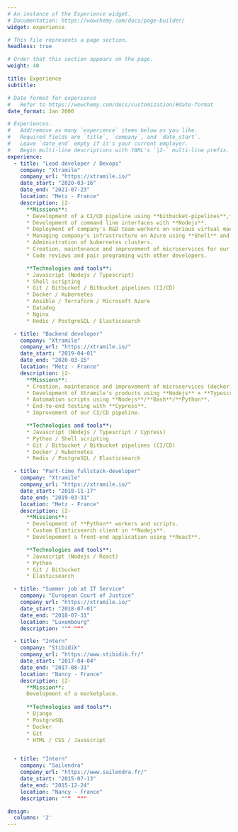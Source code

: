 ```yaml
---
# An instance of the Experience widget.
# Documentation: https://wowchemy.com/docs/page-builder/
widget: experience

# This file represents a page section.
headless: true

# Order that this section appears on the page.
weight: 40

title: Experience
subtitle:

# Date format for experience
#   Refer to https://wowchemy.com/docs/customization/#date-format
date_format: Jan 2006

# Experiences.
#   Add/remove as many `experience` items below as you like.
#   Required fields are `title`, `company`, and `date_start`.
#   Leave `date_end` empty if it's your current employer.
#   Begin multi-line descriptions with YAML's `|2-` multi-line prefix.
experience:
  - title: "Lead developer / Devops"
    company: "Xtramile"
    company_url: "https://xtramile.io/"
    date_start: "2020-03-16"
    date_end: "2021-07-23"
    location: "Metz - France"
    description: |2-
      **Missions**:
      * Development of a CI/CD pipeline using **bitbucket-pipelines**,**docker**,**azure** and **kubernetes**.
      * Development of command line interfaces with **Nodejs**.
      * Deployment of company's R&D team workers on various virtual machines and gpus using **Ansible**.
      * Managing company's infrastructure on Azure using **Shell** and **Nodejs** scripts / **Terraform** and **Ansible**.
      * Administration of kubernetes clusters.
      * Creation, maintenance and improvement of microservices for our applications using **Nodejs** (Typescript for some apis) + **Express** + **Postgresql**/**Elasticsearch**/**Redis**.
      * Code reviews and pair programing with other developers.

      **Technologies and tools**:
      * Javascript (Nodejs / Typescript)
      * Shell scripting
      * Git / Bitbucket / Bitbucket pipelines (CI/CD)
      * Docker / Kubernetes
      * Ansible / Terraform / Microsoft Azure
      * Datadog
      * Nginx
      * Redis / PostgreSQL / Elasticsearch

  - title: "Backend developer"
    company: "Xtramile"
    company_url: "https://xtramile.io/"
    date_start: "2019-04-01"
    date_end: "2020-03-15"
    location: "Metz - France"
    description: |2-
      **Missions**:
      * Creation, maintenance and improvement of microservices (docker, docker-compose, k8s).
      * Development of Xtramile's products using **Nodejs** + **Typescript** + **Express** + **PostgreSQL**/**Elasticsearch**/**Redis**.
      * Automation scripts using **Nodejs**/**Bash**/**Python**.
      * End-to-end testing with **Cypress**.
      * Improvement of our CI/CD pipeline.

      **Technologies and tools**:
      * Javascript (Nodejs / Typescript / Cypress)
      * Python / Shell scripting
      * Git / Bitbucket / Bitbucket pipelines (CI/CD)
      * Docker / Kubernetes
      * Redis / PostgreSQL / Elasticsearch

  - title: "Part-time fullstack-developer"
    company: "Xtramile"
    company_url: "https://xtramile.io/"
    date_start: "2018-11-17"
    date_end: "2019-03-31"
    location: "Metz - France"
    description: |2-
      **Missions**:
      * Development of **Python** workers and scripts.
      * Custom Elasticsearch client in **Nodejs**.
      * Developement a front-end application using **React**.

      **Technologies and tools**:
      * Javascript (Nodejs / React)
      * Python
      * Git / Bitbucket
      * Elasticsearch

  - title: "Summer job at IT Service"
    company: "European Court of Justice"
    company_url: "https://xtramile.io/"
    date_start: "2018-07-01"
    date_end: "2018-07-31"
    location: "Luxembourg"
    description: """ """

  - title: "Intern"
    company: "Stibidik"
    company_url: "https://www.stibidik.fr/"
    date_start: "2017-04-04"
    date_end: "2017-08-31"
    location: "Nancy - France"
    description: |2-
      **Mission**:
      Development of a marketplace.
      
      **Technologies and tools**:
      * Django
      * PostgreSQL
      * Docker
      * Git
      * HTML / CSS / Javascript


  - title: "Intern"
    company: "Sailendra"
    company_url: "https://www.sailendra.fr/"
    date_start: "2015-07-13"
    date_end: "2015-12-24"
    location: "Nancy - France"
    description: """  """

design:
  columns: '2'
---
```


